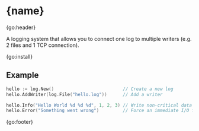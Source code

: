 # {name}

{go:header}

A logging system that allows you to connect one log to multiple writers (e.g. 2 files and 1 TCP connection).

{go:install}

## Example

```go
hello := log.New()                          // Create a new log
hello.AddWriter(log.File("hello.log"))      // Add a writer

hello.Info("Hello World %d %d %d", 1, 2, 3) // Write non-critical data (buffered)
hello.Error("Something went wrong")         // Force an immediate I/O flush for error messages
```

{go:footer}
